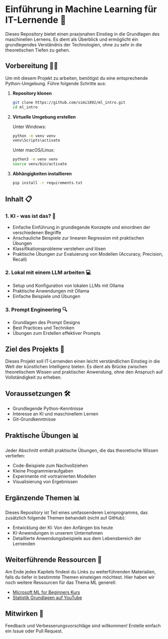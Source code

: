 # Einführung in Machine Learning für IT-Lernende 🤖

Dieses Repository bietet einen praxisnahen Einstieg in die Grundlagen des
maschinellen Lernens. Es dient als Überblick und ermöglicht ein grundlegendes
Verständnis der Technologien, ohne zu sehr in die theoretischen Tiefen zu gehen.

## Vorbereitung 🕺🏽

Um mit diesem Projekt zu arbeiten, benötigst du eine entsprechende
Python-Umgebung. Führe folgende Schritte aus:

1. **Repository klonen**

   ```bash
   git clone https://github.com/simi1892/ml_intro.git
   cd ml_intro
   ```

2. **Virtuelle Umgebung erstellen**

   Unter Windows:

   ```bash
   python -m venv venv
   venv\Scripts\activate
   ```

   Unter macOS/Linux:

   ```bash
   python3 -m venv venv
   source venv/bin/activate
   ```

3. **Abhängigkeiten installieren**

   ```bash
   pip install -r requirements.txt
   ```

## Inhalt 📋

### 1. KI - was ist das? 🧠

- Einfache Einführung in grundlegende Konzepte und einordnen der verschiedenen
  Begriffe
- Anschauliche Beispiele zur linearen Regression mit praktischen Übungen
- Klassifikationsprobleme verstehen und lösen
- Praktische Übungen zur Evaluierung von Modellen (Accuracy, Precision, Recall)

### 2. Lokal mit einem LLM arbeiten 💻

- Setup und Konfiguration von lokalen LLMs mit Ollama
- Praktische Anwendungen mit Ollama
- Einfache Beispiele und Übungen

### 3. Prompt Engineering 🔍

- Grundlagen des Prompt Designs
- Best Practices und Techniken
- Übungen zum Erstellen effektiver Prompts

## Ziel des Projekts 🎯

Dieses Projekt soll IT-Lernenden einen leicht verständlichen Einstieg in die
Welt der künstlichen Intelligenz bieten. Es dient als Brücke zwischen
theoretischem Wissen und praktischer Anwendung, ohne den Anspruch auf
Vollständigkeit zu erheben.

## Voraussetzungen 🛠️

- Grundlegende Python-Kenntnisse
- Interesse an KI und maschinellem Lernen
- Git-Grundkenntnisse

## Praktische Übungen 📊

Jeder Abschnitt enthält praktische Übungen, die das theoretische Wissen
vertiefen:

- Code-Beispiele zum Nachvollziehen
- Kleine Programmieraufgaben
- Experimente mit vortrainierten Modellen
- Visualisierung von Ergebnissen

## Ergänzende Themen 📊

Dieses Repository ist Teil eines umfassenderen Lernprogramms, das zusätzlich
folgende Themen behandelt (nicht auf GitHub):

- Entwicklung der KI: Von den Anfängen bis heute
- KI-Anwendungen in unserem Unternehmen
- Detaillierte Anwendungsbeispiele aus dem Lebensbereich der Lernenden

## Weiterführende Ressourcen 🔗

Am Ende jedes Kapitels findest du Links zu weiterführenden Materialien, falls du
tiefer in bestimmte Themen einsteigen möchtest. Hier haben wir noch weitere
Ressourcen für das Thema ML generell:

- [Microsoft ML for Beginners Kurs](https://github.com/microsoft/ML-For-Beginners)
- [Statistik Grundlagen auf YouTube](https://www.youtube.com/watch?v=Gv9_4yMHFhI&list=PLblh5JKOoLUICTaGLRoHQDuF_7q2GfuJF)

## Mitwirken 📝

Feedback und Verbesserungsvorschläge sind willkommen! Erstelle einfach ein Issue
oder Pull Request.
